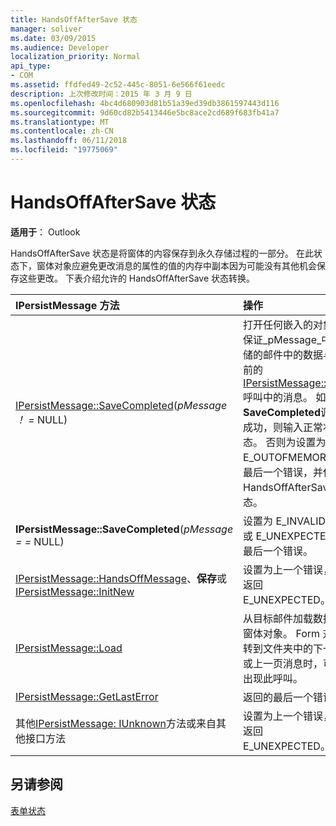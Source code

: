 ```yaml
---
title: HandsOffAfterSave 状态
manager: soliver
ms.date: 03/09/2015
ms.audience: Developer
localization_priority: Normal
api_type:
- COM
ms.assetid: ffdfed49-2c52-445c-8051-6e566f61eedc
description: 上次修改时间：2015 年 3 月 9 日
ms.openlocfilehash: 4bc4d680903d81b51a39ed39db3861597443d116
ms.sourcegitcommit: 9d60cd82b5413446e5bc8ace2cd689f683fb41a7
ms.translationtype: MT
ms.contentlocale: zh-CN
ms.lasthandoff: 06/11/2018
ms.locfileid: "19775069"
---
```

# <a name="handsoffaftersave-state"></a>HandsOffAfterSave 状态

  
  
**适用于**： Outlook 
  
HandsOffAfterSave 状态是将窗体的内容保存到永久存储过程的一部分。 在此状态下，窗体对象应避免更改消息的属性的值的内存中副本因为可能没有其他机会保存这些更改。 下表介绍允许的 HandsOffAfterSave 状态转换。
  
|**IPersistMessage 方法**|**操作**|**新的状态**|
|:-----|:-----|:-----|
|[IPersistMessage::SaveCompleted](ipersistmessage-savecompleted.md)(_pMessage ！ =_ NULL)  <br/> |打开任何嵌入的对象。 保证_pMessage_中存储的邮件中的数据与以前的[IPersistMessage::Save](ipersistmessage-save.md)呼叫中的消息。 如果**SaveCompleted**调用成功，则输入正常状态。 否则为设置为 E_OUTOFMEMORY 的最后一个错误，并保持 HandsOffAfterSave 状态。  <br/> |[普通](normal-state.md)或 HandsOffAfterSave  <br/> |
|**IPersistMessage::SaveCompleted**(_pMessage = =_ NULL)  <br/> |设置为 E_INVALIDARG 或 E_UNEXPECTED 的最后一个错误。  <br/> |HandsOffAfterSave  <br/> |
|[IPersistMessage::HandsOffMessage](ipersistmessage-handsoffmessage.md)、**保存**或[IPersistMessage::InitNew](ipersistmessage-initnew.md) <br/> |设置为上一个错误，并返回 E_UNEXPECTED。  <br/> |HandsOffAfterSave  <br/> |
|[IPersistMessage::Load](ipersistmessage-load.md) <br/> |从目标邮件加载数据的窗体对象。 Form 对象转到文件夹中的下一页或上一页消息时，可能出现此呼叫。  <br/> |常规  <br/> |
|[IPersistMessage::GetLastError](ipersistmessage-getlasterror.md) <br/> |返回的最后一个错误。  <br/> |HandsOffAfterSave  <br/> |
|其他[IPersistMessage: IUnknown](ipersistmessageiunknown.md)方法或来自其他接口方法  <br/> |设置为上一个错误，并返回 E_UNEXPECTED。  <br/> |HandsOffAfterSave  <br/> |
   
## <a name="see-also"></a>另请参阅



[表单状态](form-states.md)

